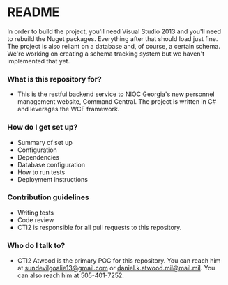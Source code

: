 # README #

In order to build the project, you'll need Visual Studio 2013 and you'll need to rebuild the Nuget packages.  Everything after that should load just fine.  The project is also reliant on a database and, of course, a certain schema.  We're working on creating a schema tracking system but we haven't implemented that yet.

### What is this repository for? ###

* This is the restful backend service to NIOC Georgia's new personnel management website, Command Central.  The project is written in C# and leverages the WCF framework.

### How do I get set up? ###

* Summary of set up
* Configuration
* Dependencies
* Database configuration
* How to run tests
* Deployment instructions

### Contribution guidelines ###

* Writing tests
* Code review
* CTI2 is responsible for all pull requests to this repository.

### Who do I talk to? ###

* CTI2 Atwood is the primary POC for this repository.  You can reach him at sundevilgoalie13@gmail.com or daniel.k.atwood.mil@mail.mil.  You can also reach him at 505-401-7252.